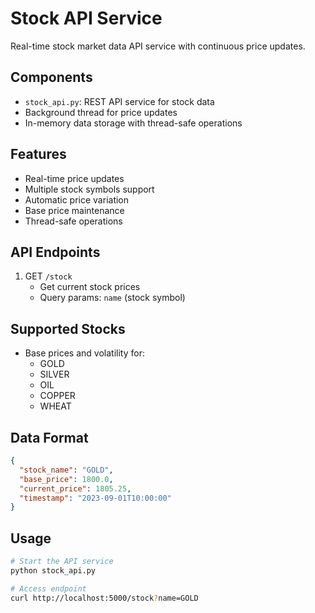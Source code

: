 # Stock API Service

Real-time stock market data API service with continuous price updates.

## Components

- `stock_api.py`: REST API service for stock data
- Background thread for price updates
- In-memory data storage with thread-safe operations

## Features

- Real-time price updates
- Multiple stock symbols support
- Automatic price variation
- Base price maintenance
- Thread-safe operations

## API Endpoints

1. GET `/stock`
   - Get current stock prices
   - Query params: `name` (stock symbol)

## Supported Stocks

- Base prices and volatility for:
  - GOLD
  - SILVER
  - OIL
  - COPPER
  - WHEAT

## Data Format

```json
{
  "stock_name": "GOLD",
  "base_price": 1800.0,
  "current_price": 1805.25,
  "timestamp": "2023-09-01T10:00:00"
}
```

## Usage

```bash
# Start the API service
python stock_api.py

# Access endpoint
curl http://localhost:5000/stock?name=GOLD
```
